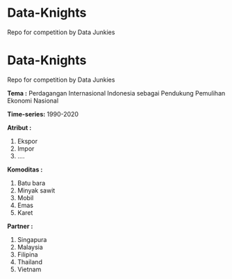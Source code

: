 # Data-Knights
Repo for competition by Data Junkies

# Data-Knights
Repo for competition by Data Junkies

**Tema :** Perdagangan Internasional Indonesia sebagai Pendukung Pemulihan Ekonomi Nasional

**Time-series:** 1990-2020

**Atribut :**
1. Ekspor
2. Impor
3. ....

**Komoditas :**
1. Batu bara
2. Minyak sawit
3. Mobil
4. Emas
5. Karet

**Partner :**
1. Singapura
2. Malaysia
3. Filipina
4. Thailand
5. Vietnam



